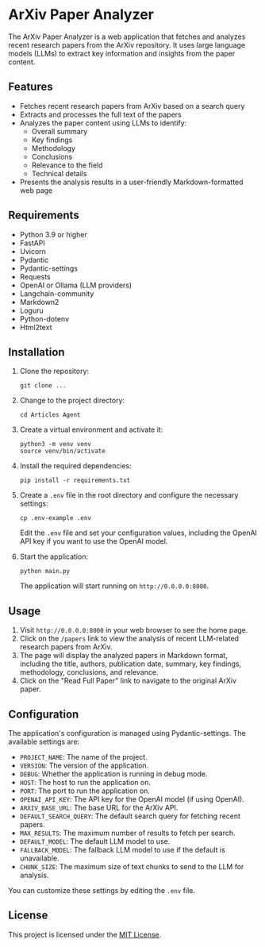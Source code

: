 # ArXiv Paper Analyzer

The ArXiv Paper Analyzer is a web application that fetches and analyzes recent research papers from the ArXiv repository. 
It uses large language models (LLMs) to extract key information and insights from the paper content.

## Features

- Fetches recent research papers from ArXiv based on a search query
- Extracts and processes the full text of the papers
- Analyzes the paper content using LLMs to identify:
  - Overall summary
  - Key findings
  - Methodology
  - Conclusions
  - Relevance to the field
  - Technical details
- Presents the analysis results in a user-friendly Markdown-formatted web page

## Requirements

- Python 3.9 or higher
- FastAPI
- Uvicorn
- Pydantic
- Pydantic-settings
- Requests
- OpenAI or Ollama (LLM providers)
- Langchain-community
- Markdown2
- Loguru
- Python-dotenv
- Html2text

## Installation

1. Clone the repository:

   ```
   git clone ... 
   ```

2. Change to the project directory:

   ```
   cd Articles Agent
   ```

3. Create a virtual environment and activate it:

   ```
   python3 -m venv venv
   source venv/bin/activate
   ```

4. Install the required dependencies:

   ```
   pip install -r requirements.txt
   ```

5. Create a `.env` file in the root directory and configure the necessary settings:

   ```
   cp .env-example .env
   ```

   Edit the `.env` file and set your configuration values, including the OpenAI API key if you want to use the OpenAI model.

6. Start the application:

   ```
   python main.py
   ```

   The application will start running on `http://0.0.0.0:8000`.

## Usage

1. Visit `http://0.0.0.0:8000` in your web browser to see the home page.
2. Click on the `/papers` link to view the analysis of recent LLM-related research papers from ArXiv.
3. The page will display the analyzed papers in Markdown format, including the title, authors, publication date, summary, key findings, methodology, conclusions, and relevance.
4. Click on the "Read Full Paper" link to navigate to the original ArXiv paper.

## Configuration

The application's configuration is managed using Pydantic-settings. The available settings are:

- `PROJECT_NAME`: The name of the project.
- `VERSION`: The version of the application.
- `DEBUG`: Whether the application is running in debug mode.
- `HOST`: The host to run the application on.
- `PORT`: The port to run the application on.
- `OPENAI_API_KEY`: The API key for the OpenAI model (if using OpenAI).
- `ARXIV_BASE_URL`: The base URL for the ArXiv API.
- `DEFAULT_SEARCH_QUERY`: The default search query for fetching recent papers.
- `MAX_RESULTS`: The maximum number of results to fetch per search.
- `DEFAULT_MODEL`: The default LLM model to use.
- `FALLBACK_MODEL`: The fallback LLM model to use if the default is unavailable.
- `CHUNK_SIZE`: The maximum size of text chunks to send to the LLM for analysis.

You can customize these settings by editing the `.env` file.


## License

This project is licensed under the [MIT License](LICENSE).